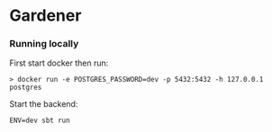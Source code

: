 # Gardener

### Running locally

First start docker then run:
```shell
> docker run -e POSTGRES_PASSWORD=dev -p 5432:5432 -h 127.0.0.1 postgres
```

Start the backend:
```shell
ENV=dev sbt run
```